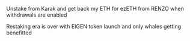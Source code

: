Unstake from Karak and get back my ETH for ezETH from RENZO when withdrawals are enabled

Restaking era is over with EIGEN token launch and only whales getting benefitted
